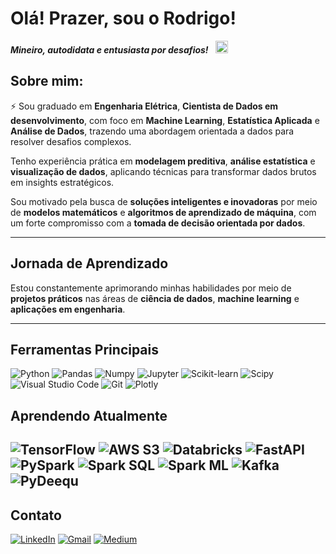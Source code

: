 
# Olá! Prazer, sou o Rodrigo! 


_**Mineiro, autodidata e entusiasta por desafios!**_ &nbsp; <img src="https://upload.wikimedia.org/wikipedia/commons/thumb/f/f4/Bandeira_de_Minas_Gerais.svg/120px-Bandeira_de_Minas_Gerais.svg.png" alt="Bandeira de Minas Gerais" width="20">


## **Sobre mim:**

 ⚡ Sou graduado em **Engenharia Elétrica**, **Cientista de Dados em desenvolvimento**, com foco em **Machine Learning**, **Estatística Aplicada** e **Análise de Dados**, trazendo uma abordagem orientada a dados para resolver desafios complexos.

Tenho experiência prática em **modelagem preditiva**, **análise estatística** e **visualização de dados**, aplicando técnicas para transformar dados brutos em insights estratégicos.

Sou motivado pela busca de **soluções inteligentes e inovadoras** por meio de **modelos matemáticos** e **algoritmos de aprendizado de máquina**, com um forte compromisso com a **tomada de decisão orientada por dados**.

---

## **Jornada de Aprendizado**
Estou constantemente aprimorando minhas habilidades por meio de **projetos práticos** nas áreas de **ciência de dados**, **machine learning** e **aplicações em engenharia**.

---

## **Ferramentas Principais**

![Python](https://img.shields.io/badge/Python-3776AB?style=for-the-badge&logo=python&logoColor=white)
![Pandas](https://img.shields.io/badge/Pandas-150458?style=for-the-badge&logo=pandas&logoColor=white)
![Numpy](https://img.shields.io/badge/Numpy-013243?style=for-the-badge&logo=numpy&logoColor=white)
![Jupyter](https://img.shields.io/badge/Jupyter-F37626?style=for-the-badge&logo=jupyter&logoColor=white)
![Scikit-learn](https://img.shields.io/badge/Scikit--Learn-F7931E?style=for-the-badge&logo=scikit-learn&logoColor=white)
![Scipy](https://img.shields.io/badge/Scipy-8CAAE6?style=for-the-badge&logo=scipy&logoColor=white)
![Visual Studio Code](https://img.shields.io/badge/Visual%20Studio%20Code-007ACC?style=for-the-badge&logo=visual-studio-code&logoColor=white)
![Git](https://img.shields.io/badge/Git-F05032?style=for-the-badge&logo=git&logoColor=white)
![Plotly](https://img.shields.io/badge/Plotly-3F4F75?style=for-the-badge&logo=plotly&logoColor=white)




## **Aprendendo Atualmente**

![TensorFlow](https://img.shields.io/badge/TensorFlow-FF6F00?style=for-the-badge&logo=tensorflow&logoColor=white)
![AWS S3](https://img.shields.io/badge/AWS%20S3-569A31?style=for-the-badge&logo=amazonaws&logoColor=white)
![Databricks](https://img.shields.io/badge/Databricks-FF3621?style=for-the-badge&logo=databricks&logoColor=white)
![FastAPI](https://img.shields.io/badge/FastAPI-009688?style=for-the-badge&logo=fastapi&logoColor=white)
![PySpark](https://img.shields.io/badge/PySpark-E25A1C?style=for-the-badge&logo=apachespark&logoColor=white)
![Spark SQL](https://img.shields.io/badge/Spark%20SQL-F27E18?style=for-the-badge&logo=apachespark&logoColor=white)
![Spark ML](https://img.shields.io/badge/Spark%20ML-F27E18?style=for-the-badge&logo=apachespark&logoColor=white)
![Kafka](https://img.shields.io/badge/Apache%20Kafka-231F20?style=for-the-badge&logo=apachekafka&logoColor=white)
![PyDeequ](https://img.shields.io/badge/PyDeequ-0D97A9?style=for-the-badge&logo=python&logoColor=white)
---

## **Contato**

[![LinkedIn](https://img.shields.io/badge/LinkedIn-0077B5?style=for-the-badge&logo=linkedin&logoColor=white)](https://www.linkedin.com/in/rodrigo-barcelos-campos/) [![Gmail](https://img.shields.io/badge/Gmail-D14836?style=for-the-badge&logo=gmail&logoColor=white)](mailto:rodrigocamposag90@gmail.com "rodrigocamposag90@gmail.com") [![Medium](https://img.shields.io/badge/Medium-000000?style=for-the-badge&logo=medium&logoColor=white)](https://medium.com/@rodrigocamposag90)




